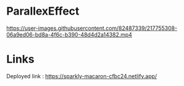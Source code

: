 # ParallexEffect



https://user-images.githubusercontent.com/82487339/217755308-06a9ed06-bd8a-4f6c-b390-48d4d2a14382.mp4


# Links

Deployed link : https://sparkly-macaron-cfbc24.netlify.app/

